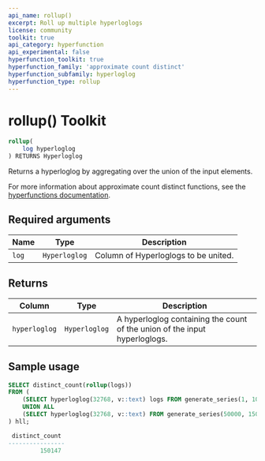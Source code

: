 ```yaml
---
api_name: rollup()
excerpt: Roll up multiple hyperloglogs
license: community
toolkit: true
api_category: hyperfunction
api_experimental: false
hyperfunction_toolkit: true
hyperfunction_family: 'approximate count distinct'
hyperfunction_subfamily: hyperloglog
hyperfunction_type: rollup
---
```


# rollup()  <tag type="toolkit">Toolkit</tag>

```SQL
rollup(
    log hyperloglog
) RETURNS Hyperloglog
```

Returns a hyperloglog by aggregating over the union of the input elements.

For more information about approximate count distinct functions, see the
[hyperfunctions documentation][hyperfunctions-approx-count-distincts].

## Required arguments

|Name| Type |Description|
|-|-|-|
|`log`|`Hyperloglog`|Column of Hyperloglogs to be united.|

## Returns

|Column|Type|Description|
|-|-|-|
|`hyperloglog`|`Hyperloglog`|A hyperloglog containing the count of the union of the input hyperloglogs.|


## Sample usage

```SQL
SELECT distinct_count(rollup(logs))
FROM (
    (SELECT hyperloglog(32768, v::text) logs FROM generate_series(1, 100000) v)
    UNION ALL
    (SELECT hyperloglog(32768, v::text) FROM generate_series(50000, 150000) v)
) hll;

 distinct_count 
----------------
         150147
```


[hyperfunctions-approx-count-distincts]: timescaledb/:currentVersion:/how-to-guides/hyperfunctions/approx-count-distincts/
